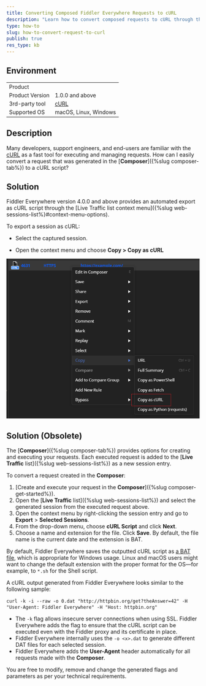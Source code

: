 ```yaml
---
title: Converting Composed Fiddler Everywhere Requests to cURL
description: "Learn how to convert composed requests to cURL through the Fiddler Everywhere web-debugging application."
type: how-to
slug: how-to-convert-request-to-curl
publish: true
res_type: kb
---
```


## Environment

|   |   |
|---|---|
| Product   |
| Product Version | 1.0.0 and above  |
| 3rd-party tool | [cURL](https://curl.se/) |
| Supported OS | macOS, Linux, Windows |


## Description

Many developers, support engineers, and end-users are familiar with the [cURL](https://curl.se/) as a fast tool for executing and managing requests. How can I easily convert a request that was generated in the [**Composer**]({%slug composer-tab%}) to a cURL script?


## Solution

Fiddler Everywhere version 4.0.0 and above provides an automated export as cURL script through the [Live Traffic list context menu]({%slug web-sessions-list%}#context-menu-options).

To export a session as cURL:

- Select the captured session.

- Open the context menu and choose **Copy > Copy as cURL**

![Copy as Curl](../images/kb/copy-as-curl.png)


## Solution (Obsolete)

The [**Composer**]({%slug composer-tab%}) provides options for creating and executing your requests. Each executed request is added to the [**Live Traffic** list]({%slug web-sessions-list%}) as a new session entry.

To convert a request created in the **Composer**:

1. [Create and execute your request in the **Composer**]({%slug composer-get-started%}).
1. Open the [**Live Traffic** list]({%slug web-sessions-list%}) and select the generated session from the executed request above.
1. Open the context menu by right-clicking the session entry and go to **Export** > **Selected Sessions**.
1. From the drop-down menu, choose **cURL Script** and click **Next**.
1. Choose a name and extension for the file. Click **Save**. By default, the file name is the current date and the extension is BAT.

By default, Fiddler Everywhere saves the outputted cURL script as [a BAT file](https://fileinfo.com/extension/bat), which is appropriate for Windows usage. Linux and macOS users might want to change the default extension with the proper format for the OS&mdash;for example, to `*.sh` for the Shell script.

A cURL output generated from Fiddler Everywhere looks similar to the following sample:

```cURL
curl -k -i --raw -o 0.dat "http://httpbin.org/get?theAnswer=42" -H "User-Agent: Fiddler Everywhere" -H "Host: httpbin.org"
```

- The `-k` flag allows insecure server connections when using SSL. Fiddler Everywhere adds the flag to ensure that the cURL script can be executed even with the Fiddler proxy and its certificate in place.
- Fiddler Everywhere internally uses the `-o <x>.dat` to generate different DAT files for each selected session.
- Fiddler Everywhere adds the **User-Agent** header automatically for all requests made with the **Composer**.

You are free to modify, remove and change the generated flags and parameters as per your technical requirements.

